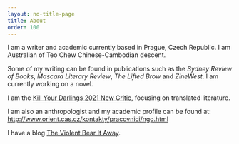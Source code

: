 ```yaml
---
layout: no-title-page
title: About
order: 100
---
```


I am a writer and academic currently based in Prague, Czech Republic. I am Australian of Teo Chew Chinese-Cambodian descent.

Some of my writing can be found in publications such as the _Sydney Review of Books_, _Mascara Literary Review_, _The&nbsp;Lifted Brow_ and _ZineWest_. I am currently working on a novel.

I am the [Kill Your Darlings 2021 New Critic](https://www.killyourdarlings.com.au/2020/12/announcing-kyds-2021-new-critic-may-ngo/), focusing on translated literature.

I am also an anthropologist and my academic profile can be found at: <http://www.orient.cas.cz/kontakty/pracovnici/ngo.html>

I have a blog [The Violent Bear It Away](theviolentbearitaway1.wordpress.com).



